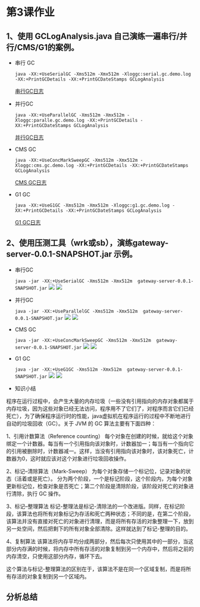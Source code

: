 第3课作业
===============
1、使用 GCLogAnalysis.java 自己演练一遍串行/并行/CMS/G1的案例。
----------------------

* 串行 GC

  ```java -XX:+UseSerialGC -Xms512m -Xmx512m -Xloggc:serial.gc.demo.log -XX:+PrintGCDetails -XX:+PrintGCDateStamps GCLogAnalysis```
  
   [串行GC日志](https://github.com/liuhaiz/JAVA-000/blob/main/Week_02/log/serial.gc.demo.log "串行GC日志")

* 并行GC

  ```java -XX:+UseParallelGC -Xms512m -Xmx512m -Xloggc:paralle.gc.demo.log -XX:+PrintGCDetails -XX:+PrintGCDateStamps GCLogAnalysis```
  
   [并行GC日志](https://github.com/liuhaiz/JAVA-000/blob/main/Week_02/log/paralle.gc.demo.log "并行GC日志")
   
* CMS GC

  ```java -XX:+UseConcMarkSweepGC -Xms512m -Xmx512m -Xloggc:cms.gc.demo.log -XX:+PrintGCDetails -XX:+PrintGCDateStamps GCLogAnalysis```
  
   [CMS GC日志](https://github.com/liuhaiz/JAVA-000/blob/main/Week_02/log/cms.gc.demo.log "CMS GC日志")
   
* G1 GC

  ```java -XX:+UseG1GC -Xms512m -Xmx512m -Xloggc:g1.gc.demo.log -XX:+PrintGCDetails -XX:+PrintGCDateStamps GCLogAnalysis```
  
   [G1 GC日志](https://github.com/liuhaiz/JAVA-000/blob/main/Week_02/log/g1.gc.demo.log "G1 GC日志")
   



2、使用压测工具（wrk或sb），演练gateway-server-0.0.1-SNAPSHOT.jar 示例。
----------------------
  
* 串行GC

  ```java -jar -XX:+UseSerialGC -Xms512m -Xmx512m  gateway-server-0.0.1-SNAPSHOT.jar```
  ![](https://github.com/liuhaiz/JAVA-000/blob/main/Week_02/img/%E4%B8%B2%E8%A1%8C01.png)
  ![](https://github.com/liuhaiz/JAVA-000/blob/main/Week_02/img/%E4%B8%B2%E8%A1%8C02.png)
  
* 并行GC

  ```java -jar -XX:+UseParallelGC -Xms512m -Xmx512m  gateway-server-0.0.1-SNAPSHOT.jar```
 ![](https://github.com/liuhaiz/JAVA-000/blob/main/Week_02/img/并行01.png)
 ![](https://github.com/liuhaiz/JAVA-000/blob/main/Week_02/img/并行02.png)
 
* CMS GC

  ```java -jar -XX:+UseConcMarkSweepGC -Xms512m -Xmx512m  gateway-server-0.0.1-SNAPSHOT.jar```
 ![](https://github.com/liuhaiz/JAVA-000/blob/main/Week_02/img/CMS%2001.png)
 ![](https://github.com/liuhaiz/JAVA-000/blob/main/Week_02/img/CMS%2002.png)
 
* G1 GC

  ```java -jar -XX:+UseG1GC -Xms512m -Xmx512m  gateway-server-0.0.1-SNAPSHOT.jar```
 ![](https://github.com/liuhaiz/JAVA-000/blob/main/Week_02/img/G1%2001.png)
 ![](https://github.com/liuhaiz/JAVA-000/blob/main/Week_02/img/G1%2002.png)
 
 
 
 * 知识小结
 
 程序在运行过程中，会产生大量的内存垃圾（一些没有引用指向的内存对象都属于内存垃圾，因为这些对象已经无法访问，程序用不了它们了，对程序而言它们已经死亡），为了确保程序运行时的性能，java虚拟机在程序运行的过程中不断地进行自动的垃圾回收（GC）。关于 JVM 的 GC 算法主要有下面四种：


1、引用计数算法（Reference counting）
每个对象在创建的时候，就给这个对象绑定一个计数器。每当有一个引用指向该对象时，计数器加一；每当有一个指向它的引用被删除时，计数器减一。这样，当没有引用指向该对象时，该对象死亡，计数器为0，这时就应该对这个对象进行垃圾回收操作。


2、标记–清除算法（Mark-Sweep）
为每个对象存储一个标记位，记录对象的状态（活着或是死亡）。
分为两个阶段，一个是标记阶段，这个阶段内，为每个对象更新标记位，检查对象是否死亡；第二个阶段是清除阶段，该阶段对死亡的对象进行清除，执行 GC 操作。


3、标记–整理算法
标记-整理法是标记-清除法的一个改进版。同样，在标记阶段，该算法也将所有对象标记为存活和死亡两种状态；不同的是，在第二个阶段，该算法并没有直接对死亡的对象进行清理，而是将所有存活的对象整理一下，放到另一处空间，然后把剩下的所有对象全部清除。这样就达到了标记-整理的目的。


4、复制算法
该算法将内存平均分成两部分，然后每次只使用其中的一部分，当这部分内存满的时候，将内存中所有存活的对象复制到另一个内存中，然后将之前的内存清空，只使用这部分内存，循环下去。

这个算法与标记-整理算法的区别在于，该算法不是在同一个区域复制，而是将所有存活的对象复制到另一个区域内。


 分析总结
 -------------------------------
 
 
